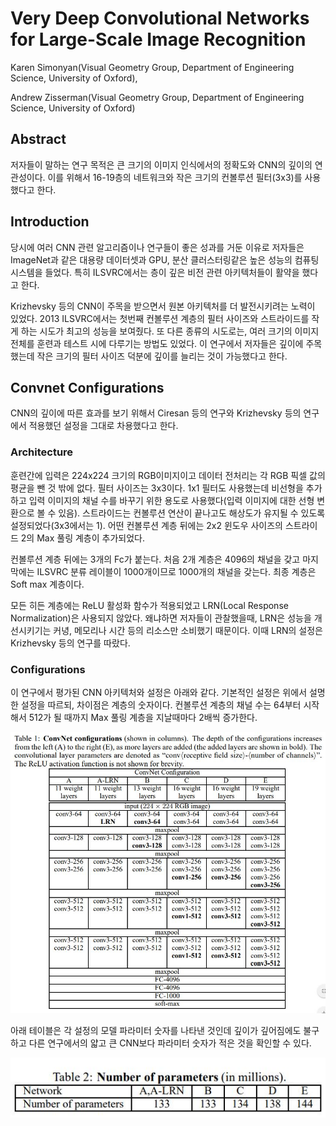 # Very Deep Convolutional Networks for Large-Scale Image Recognition

Karen Simonyan(Visual Geometry Group, Department of Engineering Science, University of Oxford),

Andrew Zisserman(Visual Geometry Group, Department of Engineering Science, University of Oxford)



## Abstract

저자들이 말하는 연구 목적은 큰 크기의 이미지 인식에서의 정확도와 CNN의 깊이의 연관성이다. 이를 위해서 16-19층의 네트워크와 작은 크기의 컨볼루션 필터(3x3)를 사용했다고 한다. 



## Introduction

당시에 여러 CNN 관련 알고리즘이나 연구들이 좋은 성과를 거둔 이유로 저자들은 ImageNet과 같은 대용량 데이터셋과 GPU, 분산 클러스터링같은 높은 성능의 컴퓨팅 시스템을 들었다. 특히 ILSVRC에서는 층이 깊은 비전 관련 아키텍처들이 활약을 했다고 한다. 

Krizhevsky 등의 CNN이 주목을 받으면서 원본 아키텍처를 더 발전시키려는 노력이 있었다. 2013 ILSVRC에서는 첫번째 컨볼루션 계층의 필터 사이즈와 스트라이드를 작게 하는 시도가 최고의 성능을 보여줬다. 또 다른 종류의 시도로는, 여러 크기의 이미지 전체를 훈련과 테스트 시에 다루기는 방법도 있었다. 이 연구에서 저자들은 깊이에 주목했는데 작은 크기의 필터 사이즈 덕분에 깊이를 늘리는 것이 가능했다고 한다. 



## Convnet Configurations

CNN의 깊이에 따른 효과를 보기 위해서 Ciresan 등의 연구와 Krizhevsky 등의 연구에서 적용했던 설정을 그대로 차용했다고 한다. 

### Architecture

훈련간에 입력은 224x224 크기의 RGB이미지이고 데이터 전처리는 각 RGB 픽셀 값의 평균을 뺀 것 밖에 없다. 필터 사이즈는 3x3이다. 1x1 필터도 사용했는데 비선형을 추가하고 입력 이미지의 채널 수를 바꾸기 위한 용도로 사용했다(입력 이미지에 대한 선형 변환으로 볼 수 있음). 스트라이드는 컨볼루션 연산이 끝나고도 해상도가 유지될 수 있도록 설정되었다(3x3에서는 1). 어떤 컨볼루션 계층 뒤에는 2x2 윈도우 사이즈의 스트라이드 2의 Max 풀링 계층이 추가되었다. 

컨볼루션 계층 뒤에는 3개의 Fc가 붙는다. 처음 2개 계층은 4096의 채널을 갖고 마지막에는 ILSVRC 분류 레이블이 1000개이므로 1000개의 채널을 갖는다. 최종 계층은 Soft max 계층이다. 

모든 히든 계층에는 ReLU 활성화 함수가 적용되었고 LRN(Local Response Normalization)은 사용되지 않았다. 왜냐하면 저자들이 관찰했을때, LRN은 성능을 개선시키기는 커녕, 메모리나 시간 등의 리소스만 소비했기 때문이다. 이때 LRN의 설정은 Krizhevsky 등의 연구를 따랐다. 

### Configurations

이 연구에서 평가된 CNN 아키텍처와 설정은 아래와 같다. 기본적인 설정은 위에서 설명한 설정을 따르되, 차이점은 계층의 숫자이다. 컨볼루션 계층의 채널 수는 64부터 시작해서 512가 될 때까지 Max 풀링 계층을 지날때마다 2배씩 증가한다.

![](./Figure/Very_Deep_Convolutional_Networks_for_Large-Scale_Image_Recognition1.JPG)

아래 테이블은 각 설정의 모델 파라미터 숫자를 나타낸 것인데 깊이가 깊어짐에도 불구하고 다른 연구에서의 얇고 큰 CNN보다 파라미터 숫자가 적은 것을 확인할 수 있다. 

![](./Figure/Very_Deep_Convolutional_Networks_for_Large-Scale_Image_Recognition2.JPG)

